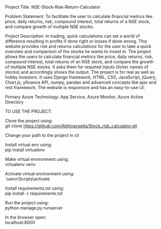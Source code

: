 Project Title: NSE-Stock-Risk-Return-Calculator

Problem Statement: To facilitate the user to calculate financial metrics like price, daily returns, risk, compound interest, total returns of a NSE stock, and compare growth of multiple NSE stocks.

Project Description: In trading, quick calculations can set a world of difference resulting in profits if done right or losses if done wrong. This website provides risk and returns calculations for the user to take a quick overview and comparison of the stocks he wants to invest in. The project allows the users to calculate financial metrics like price, daily returns, risk, compound interest, total returns of an NSE stock, and compare the growth of multiple NSE stocks. It asks them for required inputs (ticker names of stocks) and accordingly shows the output. The project is for real as well as hobby investors. It uses Django framework, HTML, CSS, JavaScript, jQuery, Chart.js, yfinance API, numpy, pandas and advanced concepts like ajax and rest framework. The website is responsive and has an easy-to-use UI.

Primary Azure Technology: App Service, Azure Monitor, Azure Active Directory

TO USE THE PROJECT:

Clone the project using:  
git clone https://github.com/Abhinavsetia/Stock_risk_calculator.git

Change your path to the project in cli

Install virtual env using:  
pip install virtualenv  

Make virtual environment using:  
virtualenv venv  

Activate virtual environment using:  
.\venv\Scripts\activate  

Install requirements.txt using:  
pip install -r requirements.txt  

Run the project using:  
python manage.py runserver  

In the browser open:  
localhost:8000  
